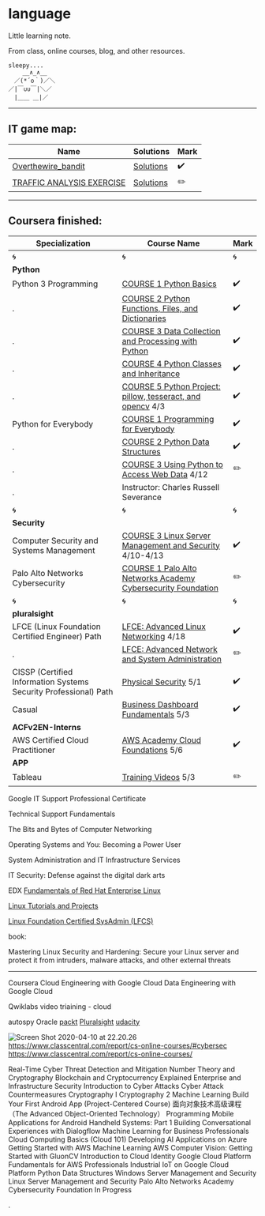 # language

Little learning note.

From class, online courses, blog, and other resources.


```
sleepy....
    __∧_∧__
　／(*´o｀)／＼
／|￣∪∪￣|＼／
　|＿＿ ＿|／
```

---

## IT game map:
Name | Solutions | Mark |
---|---|---
[Overthewire_bandit](https://overthewire.org/wargames/bandit/) | [Solutions](https://github.com/ocholuo/language/blob/master/codegame/Overthewire_bandit(Fin).md) | :heavy_check_mark:
[TRAFFIC ANALYSIS EXERCISE](http://malware-traffic-analysis.net/training-exercises.html) | [Solutions](https://github.com/ocholuo/language/blob/master/codegame/TrafficAnalysisExe.md) | :pencil2:


---

## Coursera finished:

Specialization | Course Name |  Mark |
---|---|---
:cyclone: | :cyclone: | :cyclone:
**Python** | |
Python 3 Programming | [COURSE 1 Python Basics](https://www.coursera.org/learn/python-basics?specialization=python-3-programming) | :heavy_check_mark:
 . | [COURSE 2 Python Functions, Files, and Dictionaries](https://www.coursera.org/learn/python-functions-files-dictionaries?specialization=python-3-programming) | :heavy_check_mark:
 . | [COURSE 3 Data Collection and Processing with Python](https://www.coursera.org/learn/data-collection-processing-python?specialization=python-3-programming) | :heavy_check_mark:
 . | [COURSE 4 Python Classes and Inheritance](https://www.coursera.org/learn/python-classes-inheritance?specialization=python-3-programming) | :heavy_check_mark:
 . | [COURSE 5 Python Project: pillow, tesseract, and opencv](https://www.coursera.org/learn/python-project) 4/3 | :heavy_check_mark:
Python for Everybody | [COURSE 1 Programming for Everybody](https://www.coursera.org/learn/python?specialization=python) | :heavy_check_mark:
 . | [COURSE 2 Python Data Structures](https://www.coursera.org/learn/python-data?courseSlug=python-data&showOnboardingModal=checkAndRedirect&specialization=python) | :heavy_check_mark:
 . | [COURSE 3 Using Python to Access Web Data](https://www.coursera.org/learn/python-network-data?courseSlug=python-network-data&showOnboardingModal=checkAndRedirect&specialization=python) 4/12| :pencil2:
 . | Instructor: Charles Russell Severance
:cyclone: | :cyclone: | :cyclone:
**Security** | |
Computer Security and Systems Management | [COURSE 3 Linux Server Management and Security](https://www.coursera.org/learn/linux-server-management-security) 4/10-4/13|  :heavy_check_mark:
Palo Alto Networks Cybersecurity | [COURSE 1 Palo Alto Networks Academy Cybersecurity Foundation](https://www.coursera.org/learn/cybersecurity-foundation?specialization=palo-alto-networks-cybersecurity) | :pencil2:
:cyclone: | :cyclone: | :cyclone:
**pluralsight** | |
LFCE (Linux Foundation Certified Engineer) Path| [LFCE: Advanced Linux Networking](https://app.pluralsight.com/library/courses/linux-networking-advanced-lfce/table-of-contents) 4/18 | :heavy_check_mark:
. | [LFCE: Advanced Network and System Administration](https://app.pluralsight.com/course-player?clipId=6f88f6c6-bea4-405e-b4c1-7bf38255c33c) | :pencil2:
CISSP (Certified Information Systems Security Professional) Path | [Physical Security](https://app.pluralsight.com/library/courses/physical-security/table-of-contents) 5/1 | :heavy_check_mark:
Casual | [Business Dashboard Fundamentals](https://app.pluralsight.com/library/courses/business-dashboard-fundamentals/table-of-contents) 5/3 | :heavy_check_mark:
**ACFv2EN-Interns** | |
AWS Certified Cloud Practitioner | [AWS Academy Cloud Foundations]() 5/6 | :heavy_check_mark:
**APP** | |
Tableau | [Training Videos](https://www.tableau.com/learn/training/20201) 5/3 | :pencil2:


Google IT Support Professional Certificate

Technical Support Fundamentals

The Bits and Bytes of Computer Networking

Operating Systems and You: Becoming a Power User

System Administration and IT Infrastructure Services

IT Security: Defense against the digital dark arts


EDX
[Fundamentals of Red Hat Enterprise Linux](https://www.edx.org/course/fundamentals-of-red-hat-enterprise-linux?source=aw&awc=6798_1586549110_7f9f3833ce868c1ee5d3f8fa16b11929&utm_source=aw&utm_medium=affiliate_partner&utm_content=text-link&utm_term=673201_Geekflare+LTD)


[Linux Tutorials and Projects](https://www.udemy.com/course/linux-tutorials/?ranMID=39197&ranEAID=jf7w44yEft4&ranSiteID=jf7w44yEft4-DILLs8xLspMoGCuVjAmPsw&LSNPUBID=jf7w44yEft4)

[Linux Foundation Certified SysAdmin (LFCS)](https://linuxacademy.com/course/linux-foundation-certified-system-administrator-v3-18/)


book:

Mastering Linux Security and Hardening: Secure your Linux server and protect it from intruders, malware attacks, and other external threats

---

Coursera
Cloud Engineering with Google Cloud
Data Engineering with Google Cloud

Qwiklabs
video triaining - cloud


autospy
Oracle
[packt](https://courses.packtpub.com/pages/redeem)
[Pluralsight](https://app.pluralsight.com/library/)
[udacity]()

![Screen Shot 2020-04-10 at 22.20.26](https://i.imgur.com/4iYzRGJ.png)
https://www.classcentral.com/report/cs-online-courses/#cybersec
https://www.classcentral.com/report/cs-online-courses/




Real-Time Cyber Threat Detection and Mitigation
Number Theory and Cryptography
Blockchain and Cryptocurrency Explained
Enterprise and Infrastructure Security
Introduction to Cyber Attacks
Cyber Attack Countermeasures
Cryptography I
Cryptography 2
Machine Learning
Build Your First Android App (Project-Centered Course)
面向对象技术高级课程（The Advanced Object-Oriented Technology）
Programming Mobile Applications for Android Handheld Systems: Part 1
Building Conversational Experiences with Dialogflow
Machine Learning for Business Professionals
Cloud Computing Basics (Cloud 101)
Developing AI Applications on Azure
Getting Started with AWS Machine Learning
AWS Computer Vision: Getting Started with GluonCV
Introduction to Cloud Identity
Google Cloud Platform Fundamentals for AWS Professionals
Industrial IoT on Google Cloud Platform
Python Data Structures
Windows Server Management and Security
Linux Server Management and Security
Palo Alto Networks Academy Cybersecurity Foundation
In Progress















.
